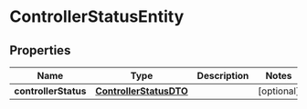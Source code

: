 

# ControllerStatusEntity

## Properties

Name | Type | Description | Notes
------------ | ------------- | ------------- | -------------
**controllerStatus** | [**ControllerStatusDTO**](ControllerStatusDTO.md) |  |  [optional]



